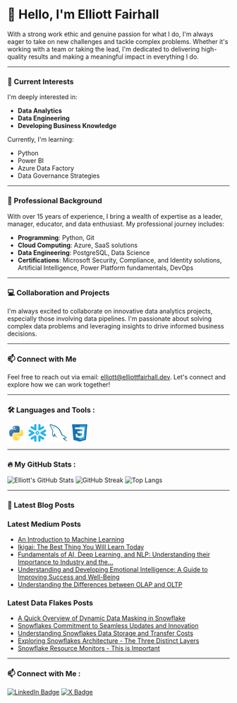# 👋 Hello, I'm Elliott Fairhall

With a strong work ethic and genuine passion for what I do, I'm always eager to take on new challenges and tackle complex problems. Whether it's working with a team or taking the lead, I'm dedicated to delivering high-quality results and making a meaningful impact in everything I do.

---

### 🌱 Current Interests
I'm deeply interested in:
- **Data Analytics**
- **Data Engineering**
- **Developing Business Knowledge**

Currently, I'm learning:
- Python
- Power BI
- Azure Data Factory
- Data Governance Strategies
---

### 💼 Professional Background
With over 15 years of experience, I bring a wealth of expertise as a leader, manager, educator, and data enthusiast. My professional journey includes:
- **Programming**: Python, Git
- **Cloud Computing**: Azure, SaaS solutions
- **Data Engineering**: PostgreSQL, Data Science
- **Certifications**: Microsoft Security, Compliance, and Identity solutions, Artificial Intelligence, Power Platform fundamentals, DevOps

---

### 💻 Collaboration and Projects
I'm always excited to collaborate on innovative data analytics projects, especially those involving data pipelines. I'm passionate about solving complex data problems and leveraging insights to drive informed business decisions.

---

### 📫 Connect with Me
Feel free to reach out via email: [elliott@elliottfairhall.dev](mailto:elliott@elliottfairhall.dev). Let's connect and explore how we can work together!

---

### :hammer_and_wrench: Languages and Tools :

<div>
  <img src="https://github.com/devicons/devicon/blob/master/icons/python/python-original.svg" title="Python" alt="Python" width="40" height="40"/>&nbsp;
  <img src="https://github.com/devicons/devicon/blob/master/icons/snowflake/snowflake-original.svg" title="Snowflake" alt="Snowflake" width="40" height="40"/>&nbsp;
  <img src="https://github.com/devicons/devicon/blob/master/icons/mysql/mysql-original.svg" title="MySQL" alt="MySQL" width="40" height="40"/>&nbsp;
  <img src="https://github.com/devicons/devicon/blob/master/icons/css3/css3-original.svg" title="CSS3" alt="CSS3" width="40" height="40"/>&nbsp;
</div>

---

### :fire: My GitHub Stats :

![Elliott's GitHub Stats](https://github-readme-stats.vercel.app/api?username=ElliottFairhall&show_icons=true&theme=radical)
![GitHub Streak](https://github-readme-streak-stats.herokuapp.com/?user=ElliottFairhall&theme=radical)
![Top Langs](https://github-readme-stats.vercel.app/api/top-langs/?username=ElliottFairhall&layout=compact&theme=radical)

---

### :memo: Latest Blog Posts

<!-- BLOG-POST-LIST:START -->
### Latest Medium Posts
- [An Introduction to Machine Learning](https://medium.com/@ElliottFairhall/an-introduction-to-machine-learning-32f889ffd81a?source=rss-9309b94bc54a------2)
- [Ikigai: The Best Thing You Will Learn Today](https://medium.com/@ElliottFairhall/ikigai-the-best-thing-you-will-learn-today-d18f2f8ce34a?source=rss-9309b94bc54a------2)
- [Fundamentals of AI, Deep Learning, and NLP: Understanding their Importance to Industry and the…](https://medium.com/@ElliottFairhall/fundamentals-of-ai-deep-learning-and-nlp-understanding-their-importance-to-industry-and-the-bd4311b15927?source=rss-9309b94bc54a------2)
- [Understanding and Developing Emotional Intelligence: A Guide to Improving Success and Well-Being](https://medium.com/@ElliottFairhall/understanding-and-developing-emotional-intelligence-a-guide-to-improving-success-and-well-being-8a0fa277623d?source=rss-9309b94bc54a------2)
- [Understanding the Differences between OLAP and OLTP](https://medium.com/@ElliottFairhall/understanding-the-differences-between-olap-and-oltp-f3cb9778a592?source=rss-9309b94bc54a------2)

### Latest Data Flakes Posts
- [A Quick Overview of Dynamic Data Masking in Snowflake](https://www.data-flakes.dev/posts/quick-overview-dynamic-data-masking-snowflake/)
- [Snowflakes Commitment to Seamless Updates and Innovation](https://www.data-flakes.dev/posts/snowflake-seamless-updates-innovation/)
- [Understanding Snowflakes Data Storage and Transfer Costs](https://www.data-flakes.dev/posts/snowflake-storage-transfer-costs/)
- [Exploring Snowflakes Architecture - The Three Distinct Layers](https://www.data-flakes.dev/posts/exploring-snowflakes-architecture-the-three-distinct-layers/)
- [Snowflake Resource Monitors - This is Important](https://www.data-flakes.dev/posts/snowflake-resource-monitors-this-is-important/)
<!-- BLOG-POST-LIST:END -->

---

### :mailbox: Connect with Me :

[![LinkedIn Badge](https://img.shields.io/badge/-ElliottFairhall-blue?style=flat&logo=Linkedin&logoColor=white)](https://www.linkedin.com/in/elliott-fairhall-mih-666945105/)
[![X Badge](https://img.shields.io/badge/-ElliottFairhall-1DA1F2?style=flat&logo=X&logoColor=white)](https://x.com/FairhallElliott)

